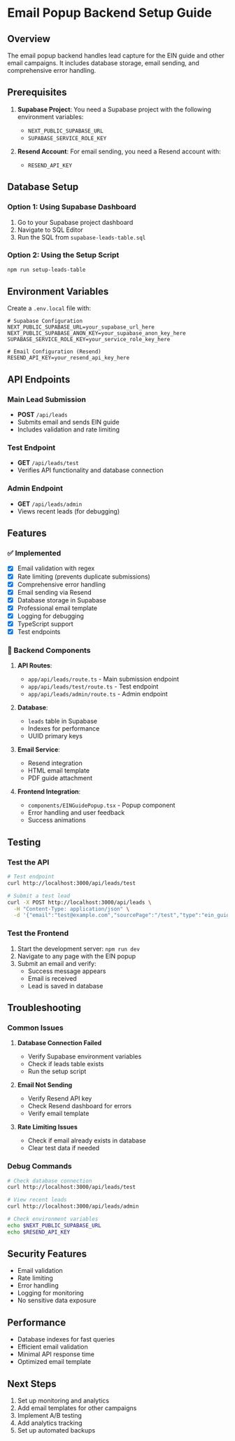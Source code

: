 # Email Popup Backend Setup Guide

## Overview
The email popup backend handles lead capture for the EIN guide and other email campaigns. It includes database storage, email sending, and comprehensive error handling.

## Prerequisites

1. **Supabase Project**: You need a Supabase project with the following environment variables:
   - `NEXT_PUBLIC_SUPABASE_URL`
   - `SUPABASE_SERVICE_ROLE_KEY`

2. **Resend Account**: For email sending, you need a Resend account with:
   - `RESEND_API_KEY`

## Database Setup

### Option 1: Using Supabase Dashboard
1. Go to your Supabase project dashboard
2. Navigate to SQL Editor
3. Run the SQL from `supabase-leads-table.sql`

### Option 2: Using the Setup Script
```bash
npm run setup-leads-table
```

## Environment Variables

Create a `.env.local` file with:

```env
# Supabase Configuration
NEXT_PUBLIC_SUPABASE_URL=your_supabase_url_here
NEXT_PUBLIC_SUPABASE_ANON_KEY=your_supabase_anon_key_here
SUPABASE_SERVICE_ROLE_KEY=your_service_role_key_here

# Email Configuration (Resend)
RESEND_API_KEY=your_resend_api_key_here
```

## API Endpoints

### Main Lead Submission
- **POST** `/api/leads`
- Submits email and sends EIN guide
- Includes validation and rate limiting

### Test Endpoint
- **GET** `/api/leads/test`
- Verifies API functionality and database connection

### Admin Endpoint
- **GET** `/api/leads/admin`
- Views recent leads (for debugging)

## Features

### ✅ Implemented
- [x] Email validation with regex
- [x] Rate limiting (prevents duplicate submissions)
- [x] Comprehensive error handling
- [x] Email sending via Resend
- [x] Database storage in Supabase
- [x] Professional email template
- [x] Logging for debugging
- [x] TypeScript support
- [x] Test endpoints

### 🔧 Backend Components

1. **API Routes**:
   - `app/api/leads/route.ts` - Main submission endpoint
   - `app/api/leads/test/route.ts` - Test endpoint
   - `app/api/leads/admin/route.ts` - Admin endpoint

2. **Database**:
   - `leads` table in Supabase
   - Indexes for performance
   - UUID primary keys

3. **Email Service**:
   - Resend integration
   - HTML email template
   - PDF guide attachment

4. **Frontend Integration**:
   - `components/EINGuidePopup.tsx` - Popup component
   - Error handling and user feedback
   - Success animations

## Testing

### Test the API
```bash
# Test endpoint
curl http://localhost:3000/api/leads/test

# Submit a test lead
curl -X POST http://localhost:3000/api/leads \
  -H "Content-Type: application/json" \
  -d '{"email":"test@example.com","sourcePage":"/test","type":"ein_guide"}'
```

### Test the Frontend
1. Start the development server: `npm run dev`
2. Navigate to any page with the EIN popup
3. Submit an email and verify:
   - Success message appears
   - Email is received
   - Lead is saved in database

## Troubleshooting

### Common Issues

1. **Database Connection Failed**
   - Verify Supabase environment variables
   - Check if leads table exists
   - Run the setup script

2. **Email Not Sending**
   - Verify Resend API key
   - Check Resend dashboard for errors
   - Verify email template

3. **Rate Limiting Issues**
   - Check if email already exists in database
   - Clear test data if needed

### Debug Commands
```bash
# Check database connection
curl http://localhost:3000/api/leads/test

# View recent leads
curl http://localhost:3000/api/leads/admin

# Check environment variables
echo $NEXT_PUBLIC_SUPABASE_URL
echo $RESEND_API_KEY
```

## Security Features

- Email validation
- Rate limiting
- Error handling
- Logging for monitoring
- No sensitive data exposure

## Performance

- Database indexes for fast queries
- Efficient email validation
- Minimal API response time
- Optimized email template

## Next Steps

1. Set up monitoring and analytics
2. Add email templates for other campaigns
3. Implement A/B testing
4. Add analytics tracking
5. Set up automated backups 